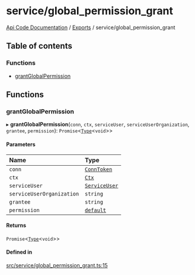 # service/global\_permission\_grant
 
[Api Code Documentation](../README.md) / [Exports](../modules.md) / service/global\_permission\_grant

## Table of contents

### Functions

- [grantGlobalPermission](service_global_permission_grant.md#grantglobalpermission)

## Functions

### grantGlobalPermission

▸ **grantGlobalPermission**(`conn`, `ctx`, `serviceUser`, `serviceUserOrganization`, `grantee`, `permission`): `Promise`\<[`Type`](result.md#type)\<`void`\>\>

#### Parameters

| Name | Type |
| :------ | :------ |
| `conn` | [`ConnToken`](service_conn.md#conntoken) |
| `ctx` | [`Ctx`](../interfaces/lib_ctx.Ctx.md) |
| `serviceUser` | [`ServiceUser`](../interfaces/service_domain_organization_service_user.ServiceUser.md) |
| `serviceUserOrganization` | `string` |
| `grantee` | `string` |
| `permission` | [`default`](authz_intents.md#default) |

#### Returns

`Promise`\<[`Type`](result.md#type)\<`void`\>\>

#### Defined in

[src/service/global_permission_grant.ts:15](https://github.com/openkfw/TruBudget/blob/3b9e793/api/src/service/global_permission_grant.ts#L15)

